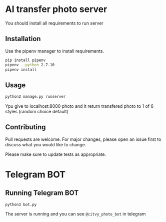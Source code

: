 # AI transfer photo server 

You should install all requirements to run server

## Installation

Use the pipenv manager to install requirements.

```bash
pip install pipenv
pipenv --python 2.7.10 
pipenv install
```

## Usage

```python
python2 manage.py runserver 
```
Ypu give to localhost:8000 photo and it return transfered photo to 1 of 6 styles (random choice default)

## Contributing
Pull requests are welcome. For major changes, please open an issue first to discuss what you would like to change.

Please make sure to update tests as appropriate.

# Telegram BOT

## Running Telegram BOT

```
python3 bot.py
```
The server is running and you can see `@citvy_photo_bot` in telegram